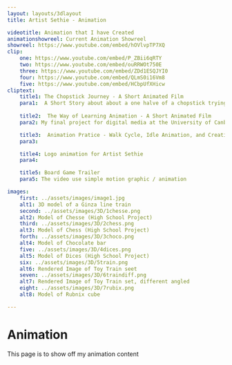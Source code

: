 ```yaml
---
layout: layouts/3dlayout
title: Artist Sethie - Animation

videotitle: Animation that I have Created
animationshowreel: Current Animation Showreel
showreel: https://www.youtube.com/embed/hOVlvpTP7XQ
clip:
    one: https://www.youtube.com/embed/P_ZBii6qRTY
    two: https://www.youtube.com/embed/ouRRWOt750E
    three: https://www.youtube.com/embed/ZDd1ESQJYI0
    four: https://www.youtube.com/embed/QLmS0i16Vm8
    five: https://www.youtube.com/embed/HCbpUfXHicw
cliptext:
    title1: The Chopstick Journey - A Short Animated Film
    para1:  A Short Story about about a one halve of a chopstick trying to get back to it's other halve. This Animation was done for my first Animation Unit at University.
    
    title2:  The Way of Learning Animation - A Short Animated Film
    para2: My final project for digital media at the University of Canberra where I created a story showing the stage of how alot people learn animation by starting with a boucing ball animation, to walk cycle, to action animation. 

    title3:  Animation Pratice - Walk Cycle, Idle Animation, and Creative Animation 
    para3: 

    title4: Logo animation for Artist Sethie
    para4: 

    title5: Board Game Trailer 
    para5: The video use simple motion graphic / animation 

images:
    first: ../assets/images/image1.jpg
    alt1: 3D model of a Ginza line train
    second: ../assets/images/3D/1chesse.png
    alt2: Model of Chesse (High School Project)
    third: ../assets/images/3D/2chess.png
    alt3: Model of Chess (High School Project)
    forth: ../assets/images/3D/3choco.png
    alt4: Model of Chocolate bar 
    five: ../assets/images/3D/4dices.png
    alt5: Model of Dices (High School Project)
    six: ../assets/images/3D/5train.png
    alt6: Rendered Image of Toy Train seet
    seven: ../assets/images/3D/6traindiff.png
    alt7: Rendered Image of Toy Train set, different angled
    eight: ../assets/images/3D/7rubix.png
    alt8: Model of Rubnix cube

---
```


# Animation
This page is to show off my animation content 